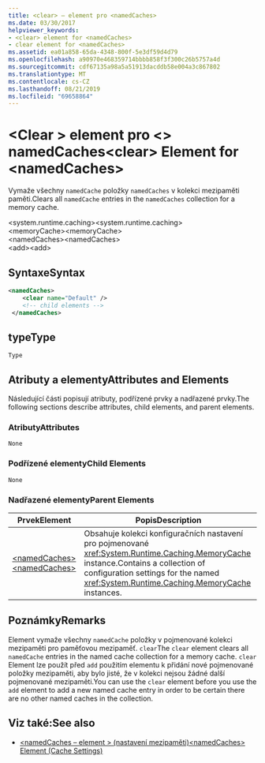 ```yaml
---
title: <clear> – element pro <namedCaches>
ms.date: 03/30/2017
helpviewer_keywords:
- <clear> element for <namedCaches>
- clear element for <namedCaches>
ms.assetid: ea01a858-65da-4348-800f-5e3df59d4d79
ms.openlocfilehash: a90970e468359714bbbb858f3f300c26b5757a4d
ms.sourcegitcommit: cdf67135a98a5a51913dacddb58e004a3c867802
ms.translationtype: MT
ms.contentlocale: cs-CZ
ms.lasthandoff: 08/21/2019
ms.locfileid: "69658864"
---
```

# <a name="clear-element-for-namedcaches"></a><span data-ttu-id="860f1-102">\<Clear > element pro \<> namedCaches</span><span class="sxs-lookup"><span data-stu-id="860f1-102">\<clear> Element for \<namedCaches></span></span>
<span data-ttu-id="860f1-103">Vymaže všechny `namedCache` položky `namedCaches` v kolekci mezipaměti paměti.</span><span class="sxs-lookup"><span data-stu-id="860f1-103">Clears all `namedCache` entries in the `namedCaches` collection for a memory cache.</span></span>  
  
 <span data-ttu-id="860f1-104">\<system.runtime.caching></span><span class="sxs-lookup"><span data-stu-id="860f1-104">\<system.runtime.caching></span></span>  
<span data-ttu-id="860f1-105">\<memoryCache></span><span class="sxs-lookup"><span data-stu-id="860f1-105">\<memoryCache></span></span>  
<span data-ttu-id="860f1-106">\<namedCaches></span><span class="sxs-lookup"><span data-stu-id="860f1-106">\<namedCaches></span></span>  
<span data-ttu-id="860f1-107">\<add></span><span class="sxs-lookup"><span data-stu-id="860f1-107">\<add></span></span>  
  
## <a name="syntax"></a><span data-ttu-id="860f1-108">Syntaxe</span><span class="sxs-lookup"><span data-stu-id="860f1-108">Syntax</span></span>  
  
```xml  
<namedCaches>  
    <clear name="Default" />  
    <!-- child elements -->  
 </namedCaches>  
```  
  
## <a name="type"></a><span data-ttu-id="860f1-109">type</span><span class="sxs-lookup"><span data-stu-id="860f1-109">Type</span></span>  
 `Type`  
  
## <a name="attributes-and-elements"></a><span data-ttu-id="860f1-110">Atributy a elementy</span><span class="sxs-lookup"><span data-stu-id="860f1-110">Attributes and Elements</span></span>  
 <span data-ttu-id="860f1-111">Následující části popisují atributy, podřízené prvky a nadřazené prvky.</span><span class="sxs-lookup"><span data-stu-id="860f1-111">The following sections describe attributes, child elements, and parent elements.</span></span>  
  
### <a name="attributes"></a><span data-ttu-id="860f1-112">Atributy</span><span class="sxs-lookup"><span data-stu-id="860f1-112">Attributes</span></span>  
 `None`  
  
### <a name="child-elements"></a><span data-ttu-id="860f1-113">Podřízené elementy</span><span class="sxs-lookup"><span data-stu-id="860f1-113">Child Elements</span></span>  
 `None`  
  
### <a name="parent-elements"></a><span data-ttu-id="860f1-114">Nadřazené elementy</span><span class="sxs-lookup"><span data-stu-id="860f1-114">Parent Elements</span></span>  
  
|<span data-ttu-id="860f1-115">Prvek</span><span class="sxs-lookup"><span data-stu-id="860f1-115">Element</span></span>|<span data-ttu-id="860f1-116">Popis</span><span class="sxs-lookup"><span data-stu-id="860f1-116">Description</span></span>|  
|-------------|-----------------|  
|[<span data-ttu-id="860f1-117">\<namedCaches></span><span class="sxs-lookup"><span data-stu-id="860f1-117">\<namedCaches></span></span>](namedcaches-element-cache-settings.md)|<span data-ttu-id="860f1-118">Obsahuje kolekci konfiguračních nastavení pro pojmenované <xref:System.Runtime.Caching.MemoryCache> instance.</span><span class="sxs-lookup"><span data-stu-id="860f1-118">Contains a collection of configuration settings for the named <xref:System.Runtime.Caching.MemoryCache> instances.</span></span>|  
  
## <a name="remarks"></a><span data-ttu-id="860f1-119">Poznámky</span><span class="sxs-lookup"><span data-stu-id="860f1-119">Remarks</span></span>  
 <span data-ttu-id="860f1-120">Element vymaže všechny `namedCache` položky v pojmenované kolekci mezipaměti pro paměťovou mezipaměť. `clear`</span><span class="sxs-lookup"><span data-stu-id="860f1-120">The `clear` element clears all `namedCache` entries in the named cache collection for a memory cache.</span></span> <span data-ttu-id="860f1-121">`clear` Element lze použít před `add` použitím elementu k přidání nové pojmenované položky mezipaměti, aby bylo jisté, že v kolekci nejsou žádné další pojmenované mezipaměti.</span><span class="sxs-lookup"><span data-stu-id="860f1-121">You can use the `clear` element before you use the `add` element to add a new named cache entry in order to be certain there are no other named caches in the collection.</span></span>  
  
## <a name="see-also"></a><span data-ttu-id="860f1-122">Viz také:</span><span class="sxs-lookup"><span data-stu-id="860f1-122">See also</span></span>

- [<span data-ttu-id="860f1-123">\<namedCaches – element > (nastavení mezipaměti)</span><span class="sxs-lookup"><span data-stu-id="860f1-123">\<namedCaches> Element (Cache Settings)</span></span>](namedcaches-element-cache-settings.md)
